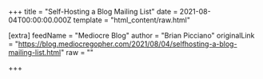 
+++
title = "Self-Hosting a Blog Mailing List"
date = 2021-08-04T00:00:00.000Z
template = "html_content/raw.html"

[extra]
feedName = "Mediocre Blog"
author = "Brian Picciano"
originalLink = "https://blog.mediocregopher.com/2021/08/04/selfhosting-a-blog-mailing-list.html"
raw = ""

+++

